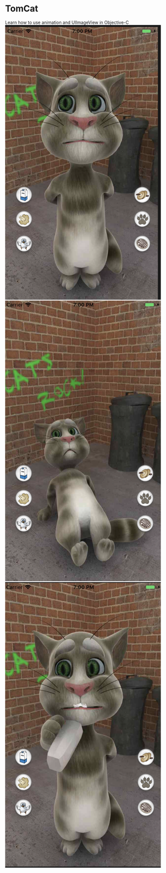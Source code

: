 # TomCat
Learn how to use animation and UIImageView in Objective-C
![image](https://github.com/rayray199085/TomCat/blob/master/images/Screen%20Shot%202019-02-04%20at%207.00.03%20pm.png)
![image](https://github.com/rayray199085/TomCat/blob/master/images/Screen%20Shot%202019-02-04%20at%207.00.09%20pm.png)
![image](https://github.com/rayray199085/TomCat/blob/master/images/Screen%20Shot%202019-02-04%20at%207.00.29%20pm.png)
